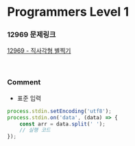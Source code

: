 # Programmers Level 1

### 12969 문제링크

[12969 - 직사각형 별찍기](https://school.programmers.co.kr/learn/courses/30/lessons/12969)

<br>

### Comment

-   표준 입력

```js
process.stdin.setEncoding('utf8');
process.stdin.on('data', (data) => {
    const arr = data.split(' ');
    // 실행 코드
});
```
